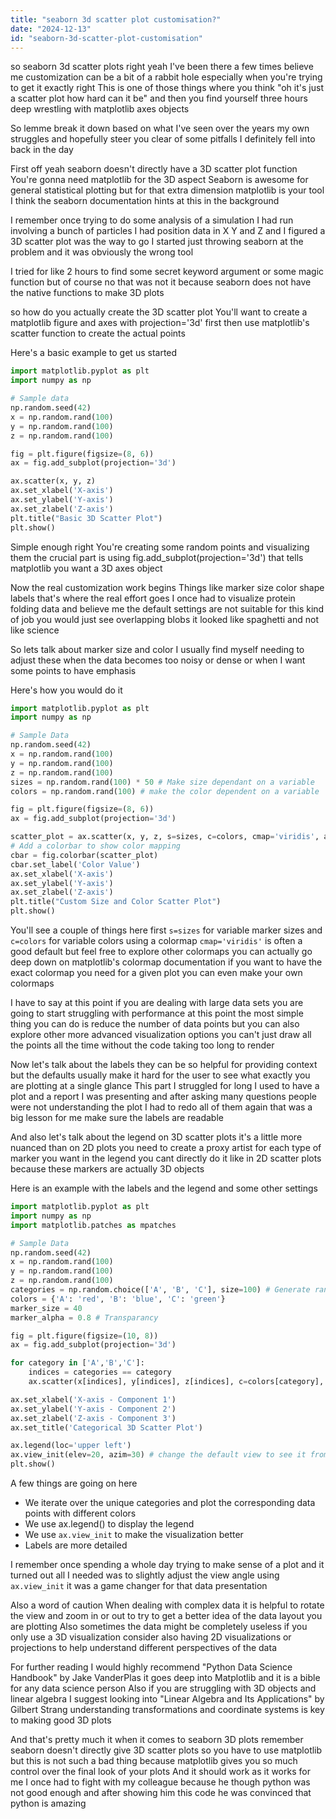 ```yaml
---
title: "seaborn 3d scatter plot customisation?"
date: "2024-12-13"
id: "seaborn-3d-scatter-plot-customisation"
---
```


 so seaborn 3d scatter plots right yeah I've been there a few times believe me customization can be a bit of a rabbit hole especially when you're trying to get it exactly right This is one of those things where you think "oh it's just a scatter plot how hard can it be" and then you find yourself three hours deep wrestling with matplotlib axes objects

So lemme break it down based on what I've seen over the years my own struggles and hopefully steer you clear of some pitfalls I definitely fell into back in the day

First off yeah seaborn doesn't directly have a 3D scatter plot function You're gonna need matplotlib for the 3D aspect Seaborn is awesome for general statistical plotting but for that extra dimension matplotlib is your tool I think the seaborn documentation hints at this in the background

I remember once trying to do some analysis of a simulation I had run involving a bunch of particles I had position data in X Y and Z and I figured a 3D scatter plot was the way to go I started just throwing seaborn at the problem and it was obviously the wrong tool

I tried for like 2 hours to find some secret keyword argument or some magic function but of course no that was not it because seaborn does not have the native functions to make 3D plots

 so how do you actually create the 3D scatter plot You'll want to create a matplotlib figure and axes with projection='3d' first then use matplotlib's scatter function to create the actual points

Here's a basic example to get us started

```python
import matplotlib.pyplot as plt
import numpy as np

# Sample data
np.random.seed(42)
x = np.random.rand(100)
y = np.random.rand(100)
z = np.random.rand(100)

fig = plt.figure(figsize=(8, 6))
ax = fig.add_subplot(projection='3d')

ax.scatter(x, y, z)
ax.set_xlabel('X-axis')
ax.set_ylabel('Y-axis')
ax.set_zlabel('Z-axis')
plt.title("Basic 3D Scatter Plot")
plt.show()
```

Simple enough right You're creating some random points and visualizing them the crucial part is using fig.add_subplot(projection='3d') that tells matplotlib you want a 3D axes object

Now the real customization work begins Things like marker size color shape labels that's where the real effort goes I once had to visualize protein folding data and believe me the default settings are not suitable for this kind of job you would just see overlapping blobs it looked like spaghetti and not like science

So lets talk about marker size and color I usually find myself needing to adjust these when the data becomes too noisy or dense or when I want some points to have emphasis

Here's how you would do it

```python
import matplotlib.pyplot as plt
import numpy as np

# Sample Data
np.random.seed(42)
x = np.random.rand(100)
y = np.random.rand(100)
z = np.random.rand(100)
sizes = np.random.rand(100) * 50 # Make size dependant on a variable
colors = np.random.rand(100) # make the color dependent on a variable

fig = plt.figure(figsize=(8, 6))
ax = fig.add_subplot(projection='3d')

scatter_plot = ax.scatter(x, y, z, s=sizes, c=colors, cmap='viridis', alpha=0.6)
# Add a colorbar to show color mapping
cbar = fig.colorbar(scatter_plot)
cbar.set_label('Color Value')
ax.set_xlabel('X-axis')
ax.set_ylabel('Y-axis')
ax.set_zlabel('Z-axis')
plt.title("Custom Size and Color Scatter Plot")
plt.show()
```

You'll see a couple of things here first `s=sizes` for variable marker sizes and `c=colors` for variable colors using a colormap `cmap='viridis'` is often a good default but feel free to explore other colormaps you can actually go deep down on matplotlib's colormap documentation if you want to have the exact colormap you need for a given plot you can even make your own colormaps

I have to say at this point if you are dealing with large data sets you are going to start struggling with performance at this point the most simple thing you can do is reduce the number of data points but you can also explore other more advanced visualization options you can't just draw all the points all the time without the code taking too long to render

Now let's talk about the labels they can be so helpful for providing context but the defaults usually make it hard for the user to see what exactly you are plotting at a single glance This part I struggled for long I used to have a plot and a report I was presenting and after asking many questions people were not understanding the plot I had to redo all of them again that was a big lesson for me make sure the labels are readable

And also let's talk about the legend on 3D scatter plots it's a little more nuanced than on 2D plots you need to create a proxy artist for each type of marker you want in the legend you cant directly do it like in 2D scatter plots because these markers are actually 3D objects

Here is an example with the labels and the legend and some other settings

```python
import matplotlib.pyplot as plt
import numpy as np
import matplotlib.patches as mpatches

# Sample Data
np.random.seed(42)
x = np.random.rand(100)
y = np.random.rand(100)
z = np.random.rand(100)
categories = np.random.choice(['A', 'B', 'C'], size=100) # Generate random labels
colors = {'A': 'red', 'B': 'blue', 'C': 'green'}
marker_size = 40
marker_alpha = 0.8 # Transparancy

fig = plt.figure(figsize=(10, 8))
ax = fig.add_subplot(projection='3d')

for category in ['A','B','C']:
    indices = categories == category
    ax.scatter(x[indices], y[indices], z[indices], c=colors[category], marker='o', label=category, s=marker_size, alpha=marker_alpha)

ax.set_xlabel('X-axis - Component 1')
ax.set_ylabel('Y-axis - Component 2')
ax.set_zlabel('Z-axis - Component 3')
ax.set_title('Categorical 3D Scatter Plot')

ax.legend(loc='upper left')
ax.view_init(elev=20, azim=30) # change the default view to see it from a better angle
plt.show()
```

A few things are going on here

*   We iterate over the unique categories and plot the corresponding data points with different colors
*   We use ax.legend() to display the legend
*  We use `ax.view_init` to make the visualization better
*   Labels are more detailed

I remember once spending a whole day trying to make sense of a plot and it turned out all I needed was to slightly adjust the view angle using `ax.view_init` it was a game changer for that data presentation

Also a word of caution When dealing with complex data it is helpful to rotate the view and zoom in or out to try to get a better idea of the data layout you are plotting Also sometimes the data might be completely useless if you only use a 3D visualization consider also having 2D visualizations or projections to help understand different perspectives of the data

For further reading I would highly recommend "Python Data Science Handbook" by Jake VanderPlas it goes deep into Matplotlib and it is a bible for any data science person Also if you are struggling with 3D objects and linear algebra I suggest looking into "Linear Algebra and Its Applications" by Gilbert Strang understanding transformations and coordinate systems is key to making good 3D plots

And that's pretty much it when it comes to seaborn 3D plots remember seaborn doesn't directly give 3D scatter plots so you have to use matplotlib but this is not such a bad thing because matplotlib gives you so much control over the final look of your plots And it should work as it works for me I once had to fight with my colleague because he though python was not good enough and after showing him this code he was convinced that python is amazing
